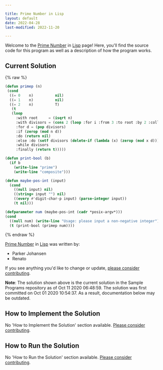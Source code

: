 ```yaml
---

title: Prime Number in Lisp
layout: default
date: 2022-04-28
last-modified: 2022-11-20

---
```


Welcome to the [Prime Number](https://sampleprograms.io/projects/prime-number) in [Lisp](https://sampleprograms.io/languages/lisp) page! Here, you'll find the source code for this program as well as a description of how the program works.

## Current Solution

{% raw %}

```lisp
(defun primep (n)
 (cond
  ((= 0    n)          nil)
  ((= 1    n)          nil)
  ((= 2    n)          T)
   (t
   (loop
     :with root     = (isqrt n)
     :with divisors = (cons 2 (loop :for i :from 3 :to root :by 2 :collect i))
     :for d = (pop divisors)
     :if (zerop (mod n d))
     :do (return nil)
     :else :do (setf divisors (delete-if (lambda (x) (zerop (mod x d))) divisors))
     :while divisors
     :finally (return t)))))

(defun print-bool (b)
  (if b
    (write-line "prime")
    (write-line "composite")))

(defun maybe-pos-int (input)
  (cond
    ((null input) nil)
    ((string= input "") nil)
    ((every #'digit-char-p input) (parse-integer input))
    (t nil)))

(defparameter num (maybe-pos-int (cadr *posix-argv*)))
(cond
  ((null num) (write-line "Usage: please input a non-negative integer"))
  (t (print-bool (primep num))))
```

{% endraw %}

[Prime Number](https://sampleprograms.io/projects/prime-number) in [Lisp](https://sampleprograms.io/languages/lisp) was written by:

- Parker Johansen
- Renato

If you see anything you'd like to change or update, [please consider contributing](https://github.com/TheRenegadeCoder/sample-programs).

**Note**: The solution shown above is the current solution in the Sample Programs repository as of Oct 11 2020 06:48:59. The solution was first committed on Oct 01 2020 10:54:37. As a result, documentation below may be outdated.

## How to Implement the Solution

No 'How to Implement the Solution' section available. [Please consider contributing](https://github.com/TheRenegadeCoder/sample-programs-website).

## How to Run the Solution

No 'How to Run the Solution' section available. [Please consider contributing](https://github.com/TheRenegadeCoder/sample-programs-website).